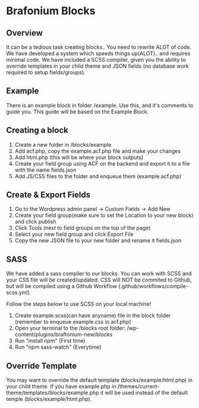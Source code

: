 # Brafonium Blocks

## Overview

It can be a tedious task creating blocks.. You need to rewrite ALOT of code. We have developed a system which speeds things up(ALOT).. and requires minimal code. We have included a SCSS compiler, given you the ability to override templates in your child theme and JSON fields (no database work required to setup fields/groups).

## Example

There is an example block in folder /example. Use this, and it's comments to guide you. This guide will be based on the Example Block.

## Creating a block

1. Create a new folder in /blocks/example
2. Add acf.php, copy the example.acf.php file and make your changes
3. Add html.php (this will be where your block outputs)
4. Create your field group using ACF on the backend and export it to a file with the name fields.json
5. Add JS/CSS files to the folder and enqueue them (example.acf.php)

## Create & Export Fields

1. Go to the Wordpress admin panel -> Custom Fields -> Add New
2. Create your field group(make sure to set the Location to your new block) and click publish
3. Click Tools (next to field groups on the top of the page)
4. Select your new field group and click Export File
5. Copy the new JSON file to your new folder and rename it fields.json

## SASS

We have added a sass compiler to our blocks. You can work with SCSS and your CSS file will be created/updated. CSS will NOT be commited to Github, but will be compiled using a Github Workflow (.github/workflows/compile-scss.yml).

Follow the steps below to use SCSS on your local machine!

1. Create example.scss(can have anyname) file in the block folder (remember to enqueue example.css in acf.php)
2. Open your terminal to the /blocks root folder: /wp-content/plugins/braftonium-new/blocks
3. Run "install npm" (First time)
4. Run "npm sass-watch" (Everytime)

## Override Template

You may want to override the default template (blocks/example/html.php) in your child theme. If you have example.php in /themes/current-theme/templates/blocks/example.php it will be used instead of the default temple (blocks/example/html.php).